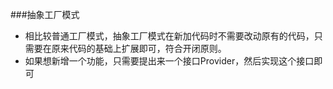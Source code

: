 ###抽象工厂模式
* 相比较普通工厂模式，抽象工厂模式在新加代码时不需要改动原有的代码，只需要在原来代码的基础上扩展即可，符合开闭原则。
* 如果想新增一个功能，只需要提出来一个接口Provider，然后实现这个接口即可